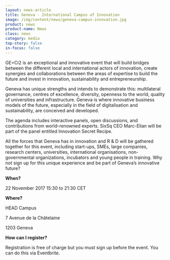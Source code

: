 ```yaml
---
layout: news-article
title: Geneva - International Campus of Innovation
image: /img/content/news/geneva-campus-innovation.jpg
product: news
product-name: News
class: news
category: media
top-story: false
in-focus: false
---
```


GE=Ci2 is an exceptional and innovative event that will build bridges between the different local and international actors of innovation, create synergies and collaborations between the areas of expertise to build the future and invest in innovation, sustainability and entrepreneurship.

Geneva has unique strengths and intends to demonstrate this: multilateral governance, centres of excellence, diversity, openness to the world, quality of universities and infrastructure. Geneva is where innovative business models of the future, especially in the field of digitalisation and sustainability, are conceived and developed.

The agenda includes interactive panels, open discussions, and contributions from world-renowned experts. SixSq CEO Marc-Elian will be part of the panel entitled Innovation Secret Recipe.

All the forces that Geneva has in innovation and R & D will be gathered together for this event, including start-ups, SMEs, large companies, research centers, universities, international organisations, non-governmental organizations, incubators and young people in training. Why not sign up for this unique experience and be part of Geneva’s innovative future?


**When?**

22 November 2017 15:30 to 21:30 CET

**Where?**

HEAD Campus

7 Avenue de la Châtelaine

1203 Geneva

**How can I register?**

Registration is free of charge but you must sign up before the event. You can do this via Eventbrite.



